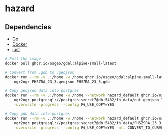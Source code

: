 # hazard

## Dependencies

- [Go](https://go.dev/)
- [Docker](https://www.docker.com/)
- [just](https://github.com/casey/just)

```bash
# Pull the image
docker pull ghcr.io/osgeo/gdal:alpine-small-latest

# Convert from .gdb to .geojson
docker run --rm -v .:/home -w /home ghcr.io/osgeo/gdal:alpine-small-latest \
    ogr2ogr FHSZRA_23_3.geojson FHSZRA_23_3.gdb

# Copy geojson data into postgres
docker run --rm -v .:/home -w /home --network hazard_default ghcr.io/osgeo/gdal:alpine-small-latest \
    ogr2ogr postgresql://postgres:secret7@db:5432/fh data/out.geojson \
    -overwrite -progress --config PG_USE_COPY=YES

# Copy gdb data into postgres
docker run --rm -v .:/home -w /home --network hazard_default ghcr.io/osgeo/gdal:alpine-small-latest \
    ogr2ogr postgresql://postgres:secret7@db:5432/fh data/FHSZSRA_23_3.gdb.zip \
    -overwrite -progress --config PG_USE_COPY=YES -nlt CONVERT_TO_CURVE
```
